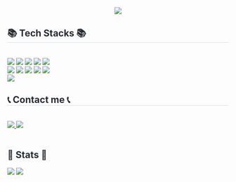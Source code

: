 <div align= "center"> <img src="https://capsule-render.vercel.app/api?type=waving&color=auto&height=300&section=header&text=Hyunyoung's%20Github!&fontSize=80&fontColor=#484a49"> </h2> <div align="center"> <div style="font-weight: 700; font-size: 15px; text-align: left; color: #282d33;"> </div> </div> <div style="text-align: left;"> <h2 style="border-bottom: 1px solid #d8dee4; color: #282d33;"> 📚 Tech Stacks 📚 </h2> <br> <div style="margin: ; text-align: left;" "text-align: left;"> <img src="https://img.shields.io/badge/Tensorflow-FF6F00?style=for-the-badge&logo=Tensorflow&logoColor=white"> <img src="https://img.shields.io/badge/MySQL-4479A1?style=for-the-badge&logo=MySQL&logoColor=white"> <img src="https://img.shields.io/badge/Bootstrap-7952B3?style=for-the-badge&logo=Bootstrap&logoColor=white"> <img src="https://img.shields.io/badge/Django-092E20?style=for-the-badge&logo=Django&logoColor=white"> <img src="https://img.shields.io/badge/Git-F05032?style=for-the-badge&logo=Git&logoColor=white"> <br/><img src="https://img.shields.io/badge/Github-181717?style=for-the-badge&logo=Github&logoColor=white"> <img src="https://img.shields.io/badge/Python-3776AB?style=for-the-badge&logo=Python&logoColor=white"> <img src="https://img.shields.io/badge/PyTorch-EE4C2C?style=for-the-badge&logo=PyTorch&logoColor=white"> <img src="https://img.shields.io/badge/Flask-000000?style=for-the-badge&logo=Flask&logoColor=white"> <img src="https://img.shields.io/badge/Amazon S3-569A31?style=for-the-badge&logo=Amazon S3&logoColor=white"> <br/><img src="https://img.shields.io/badge/Linux-FCC624?style=for-the-badge&logo=Linux&logoColor=white"> </div> </div> <div style="text-align: left;"> <h2 style="border-bottom: 1px solid #d8dee4; color: #282d33;"> 📞 Contact me 📞 </h2> <br> <div style="text-align: left;"> <a href=https://velog.io/@hktysh/posts> <img src="https://img.shields.io/badge/Velog-20C997?style=for-the-badge&logo=Velog&logoColor=white&link=https://velog.io/@hktysh/posts"> </a> <a href=mailto:gusdud04164@gmail.com> <img src="https://img.shields.io/badge/Gmail-EA4335?style=for-the-badge&logo=Gmail&logoColor=white&link=mailto:gusdud04164@gmail.com"> </a> </div> <br> <div style="text-align: left;"> </div> </div> <div style="text-align: left;"> <h2 style="border-bottom: 1px solid #; color: #282d33;"> 🏅 Stats 🏅 </h2> <div style="text-align: left;"> <img src="https://github-readme-stats.vercel.app/api/top-langs/?username=hyunyoung97&layout=compact&hide=javascript,css,scss&langs_count=8"/> <img src=https://github-readme-stats.vercel.app/api?username=hyunyoung97&show_icons=true /> </div> </div>
